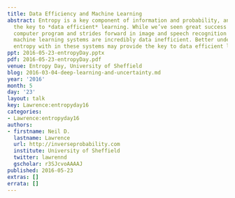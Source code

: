 ```yaml
---
title: Data Efficiency and Machine Learning
abstract: Entropy is a key component of information and probability, and may provide
  the key to *data efficient* learning. While we’ve seen great success with the AlphaGo
  computer program and strides forward in image and speech recognition our current
  machine learning systems are incredibly data inefficient. Better understanding of
  entropy with in these systems may provide the key to data efficient learning.
ppt: 2016-05-23-entropyDay.pptx
pdf: 2016-05-23-entropyDay.pdf
venue: Entropy Day, University of Sheffield
blog: 2016-03-04-deep-learning-and-uncertainty.md
year: '2016'
month: 5
day: '23'
layout: talk
key: Lawrence:entropyday16
categories:
- Lawrence:entropyday16
authors:
- firstname: Neil D.
  lastname: Lawrence
  url: http://inverseprobability.com
  institute: University of Sheffield
  twitter: lawrennd
  gscholar: r3SJcvoAAAAJ
published: 2016-05-23
extras: []
errata: []
---
```

